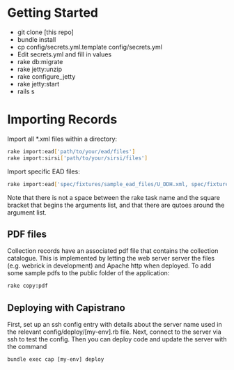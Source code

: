 # Getting Started

* git clone [this repo]
* bundle install
* cp config/secrets.yml.template config/secrets.yml
* Edit secrets.yml and fill in values
* rake db:migrate
* rake jetty:unzip
* rake configure\_jetty
* rake jetty:start
* rails s

# Importing Records

Import all \*.xml files within a directory:

```bash
rake import:ead['path/to/your/ead/files']
rake import:sirsi['path/to/your/sirsi/files']
```

Import specific EAD files:

```bash
rake import:ead['spec/fixtures/sample_ead_files/U_DDH.xml, spec/fixtures/sample_ead_files/U_DAR.xml']
```

Note that there is not a space between the rake task name and the square bracket that begins the arguments list, and that there are qutoes around the argument list.


## PDF files
Collection records have an associated pdf file that contains the collection catalogue.  This is implemented by letting the web server server the files (e.g. webrick in development) and Apache http when deployed.  To add some sample pdfs to the public folder of the application: 

```bash
rake copy:pdf
```

## Deploying with Capistrano

First, set up an ssh config entry with details about the server name used in the relevant config/deploy/[my-env].rb file.
Next, connect to the server via ssh to test the config.
Then you can deploy code and update the server with the command 
```
bundle exec cap [my-env] deploy
```
